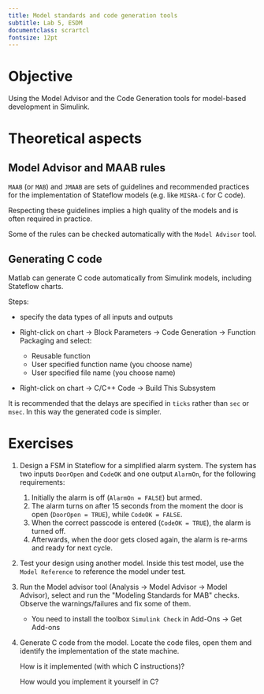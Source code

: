 ```yaml
---
title: Model standards and code generation tools
subtitle: Lab 5, ESDM
documentclass: scrartcl
fontsize: 12pt
---
```


# Objective

Using the Model Advisor and the Code Generation tools 
for model-based development in Simulink.

# Theoretical aspects

## Model Advisor and MAAB rules

`MAAB` (or `MAB`) and `JMAAB` are sets of guidelines and recommended practices for the implementation of Stateflow models (e.g. like `MISRA-C` for C code).

Respecting these guidelines implies a high quality of the models and is often required in practice.

Some of the rules can be checked automatically with the `Model Advisor` tool.

## Generating C code

Matlab can generate C code automatically from Simulink models, including Stateflow charts.


Steps:

- specify the data types of all inputs and outputs
 - Right-click on chart -> Block Parameters -> Code Generation -> Function Packaging and select:
 
   - Reusable function
   - User specified function name (you choose name)
   - User specified file name (you choose name)
 
- Right-click on chart -> C/C++ Code -> Build This Subsystem

It is recommended that the delays are specified in `ticks` rather than `sec` or `msec`. 
In this way the generated code is simpler.

# Exercises

1. Design a FSM in Stateflow for a simplified alarm system. The system has two inputs `DoorOpen` and `CodeOK` and one output `AlarmOn`, for the following requirements:

    1. Initially the alarm is off (`AlarmOn = FALSE`) but armed.
    2. The alarm turns on after 15 seconds from the moment the door is open (`DoorOpen = TRUE`), while `CodeOK = FALSE`. 
    3. When the correct passcode is entered (`CodeOK = TRUE`), the alarm is turned off.
	4. Afterwards, when the door gets closed again, the alarm is re-arms and ready for next cycle.

2. Test your design using another model. Inside this test model, use the `Model Reference` to reference the model under test.

3. Run the Model advisor tool (Analysis -> Model Advisor -> Model Advisor), select and run the "Modeling Standards for MAB" checks. Observe the warnings/failures and fix some of them.

   - You need to install the toolbox `Simulink Check` in Add-Ons -> Get Add-ons

4. Generate C code from the model. Locate the code files, open them and identify the implementation of the state machine. 

   How is it implemented (with which C instructions)?
   
   How would you implement it yourself in C?
   

